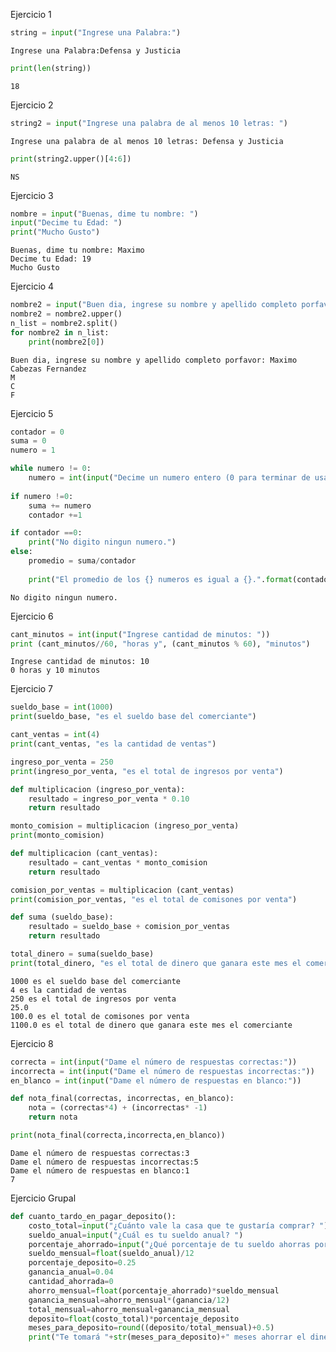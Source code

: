 Ejercicio 1


```python
string = input("Ingrese una Palabra:")
```

    Ingrese una Palabra:Defensa y Justicia
    


```python
print(len(string)) 
```

    18
    

Ejercicio 2


```python
string2 = input("Ingrese una palabra de al menos 10 letras: ")
```

    Ingrese una palabra de al menos 10 letras: Defensa y Justicia
    


```python
print(string2.upper()[4:6])
```

    NS
    

Ejercicio 3


```python
nombre = input("Buenas, dime tu nombre: ")
input("Decime tu Edad: ")
print("Mucho Gusto")
```

    Buenas, dime tu nombre: Maximo
    Decime tu Edad: 19
    Mucho Gusto
    

Ejercicio 4


```python
nombre2 = input("Buen dia, ingrese su nombre y apellido completo porfavor: ")
nombre2 = nombre2.upper()
n_list = nombre2.split()
for nombre2 in n_list:
    print(nombre2[0])
```

    Buen dia, ingrese su nombre y apellido completo porfavor: Maximo Cabezas Fernandez
    M
    C
    F
    

Ejercicio 5


```python
contador = 0
suma = 0
numero = 1
```


```python
while numero != 0:
    numero = int(input("Decime un numero entero (0 para terminar de usar programa: "))
    
if numero !=0:
    suma += numero
    contador +=1

```


```python
if contador ==0:
    print("No digito ningun numero.")
else:
    promedio = suma/contador
    
    print("El promedio de los {} numeros es igual a {}.".format(contador,promedio))
```

    No digito ningun numero.
    

Ejercicio 6


```python
cant_minutos = int(input("Ingrese cantidad de minutos: "))
print (cant_minutos//60, "horas y", (cant_minutos % 60), "minutos")
```

    Ingrese cantidad de minutos: 10
    0 horas y 10 minutos
    

Ejercicio 7


```python
sueldo_base = int(1000)
print(sueldo_base, "es el sueldo base del comerciante")

cant_ventas = int(4)
print(cant_ventas, "es la cantidad de ventas")

ingreso_por_venta = 250
print(ingreso_por_venta, "es el total de ingresos por venta")

def multiplicacion (ingreso_por_venta):
    resultado = ingreso_por_venta * 0.10
    return resultado 

monto_comision = multiplicacion (ingreso_por_venta)
print(monto_comision)

def multiplicacion (cant_ventas):
    resultado = cant_ventas * monto_comision
    return resultado

comision_por_ventas = multiplicacion (cant_ventas)
print(comision_por_ventas, "es el total de comisones por venta")    

def suma (sueldo_base):
    resultado = sueldo_base + comision_por_ventas
    return resultado 

total_dinero = suma(sueldo_base)
print(total_dinero, "es el total de dinero que ganara este mes el comerciante")
```

    1000 es el sueldo base del comerciante
    4 es la cantidad de ventas
    250 es el total de ingresos por venta
    25.0
    100.0 es el total de comisones por venta
    1100.0 es el total de dinero que ganara este mes el comerciante
    

Ejercicio 8


```python
correcta = int(input("Dame el número de respuestas correctas:"))
incorrecta = int(input("Dame el número de respuestas incorrectas:"))
en_blanco = int(input("Dame el número de respuestas en blanco:"))

def nota_final(correctas, incorrectas, en_blanco):
    nota = (correctas*4) + (incorrectas* -1)
    return nota

print(nota_final(correcta,incorrecta,en_blanco))
```

    Dame el número de respuestas correctas:3
    Dame el número de respuestas incorrectas:5
    Dame el número de respuestas en blanco:1
    7
    

Ejercicio Grupal


```python
def cuanto_tardo_en_pagar_deposito():
    costo_total=input("¿Cuánto vale la casa que te gustaría comprar? ")
    sueldo_anual=input("¿Cuál es tu sueldo anual? ")
    porcentaje_ahorrado=input("¿Qué porcentaje de tu sueldo ahorras por mes? ")
    sueldo_mensual=float(sueldo_anual)/12
    porcentaje_deposito=0.25
    ganancia_anual=0.04
    cantidad_ahorrada=0
    ahorro_mensual=float(porcentaje_ahorrado)*sueldo_mensual
    ganancia_mensual=ahorro_mensual*(ganancia/12)
    total_mensual=ahorro_mensual+ganancia_mensual
    deposito=float(costo_total)*porcentaje_deposito
    meses_para_deposito=round((deposito/total_mensual)+0.5)
    print("Te tomará "+str(meses_para_deposito)+" meses ahorrar el dinero necesario para pagar el depósito.")
```


```python

```


```python

```


```python

```
